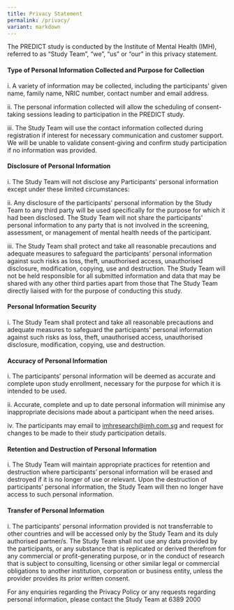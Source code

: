 ```yaml
---
title: Privacy Statement
permalink: /privacy/
variant: markdown
---
```

The PREDICT study is conducted by the Institute of Mental Health (IMH), referred to as “Study Team”, “we”, “us” or “our” in this privacy statement.

#### **Type of Personal Information Collected and Purpose for Collection**
    

i. A variety of information may be collected, including the participants' given name, family name, NRIC number, contact number and email address.

ii. The personal information collected will allow the scheduling of consent-taking sessions leading to participation in the PREDICT study.

iii. The Study Team will use the contact information collected during registration if interest for necessary communication and customer support. We will be unable to validate consent-giving and confirm study participation if no information was provided.

#### **Disclosure of Personal Information**
    

i. The Study Team will not disclose any Participants' personal information except under these limited circumstances:

ii. Any disclosure of the participants' personal information by the Study Team to any third party will be used specifically for the purpose for which it had been disclosed. The Study Team will not share the participants' personal information to any party that is not involved in the screening, assessment, or management of mental health needs of the participant.

iii. The Study Team shall protect and take all reasonable precautions and adequate measures to safeguard the participants’ personal information against such risks as loss, theft, unauthorised access, unauthorised disclosure, modification, copying, use and destruction. The Study Team will not be held responsible for all submitted information and data that may be shared with any other third parties apart from those that The Study Team directly liaised with for the purpose of conducting this study.

#### **Personal Information Security**
    

i. The Study Team shall protect and take all reasonable precautions and adequate measures to safeguard the participants' personal information against such risks as loss, theft, unauthorised access, unauthorised disclosure, modification, copying, use and destruction.


#### **Accuracy of Personal Information**
    

i. The participants’ personal information will be deemed as accurate and complete upon study enrollment, necessary for the purpose for which it is intended to be used.

ii. Accurate, complete and up to date personal information will minimise any inappropriate decisions made about a participant when the need arises.

iv. The participants may email to imhresearch@imh.com.sg and request for changes to be made to their study participation details.

#### **Retention and Destruction of Personal Information**
    

i. The Study Team will maintain appropriate practices for retention and destruction where participants’ personal information will be erased and destroyed if it is no longer of use or relevant. Upon the destruction of participants’ personal information, the Study Team will then no longer have access to such personal information.

#### **Transfer of Personal Information**
    

i. The participants’ personal information provided is not transferrable to other countries and will be accessed only by the Study Team and its duly authorised partner/s. The Study Team shall not use any data provided by the participants, or any substance that is replicated or derived therefrom for any commercial or profit-generating purpose, or in the conduct of research that is subject to consulting, licensing or other similar legal or commercial obligations to another institution, corporation or business entity, unless the provider provides its prior written consent.

For any enquiries regarding the Privacy Policy or any requests regarding personal information, please contact the Study Team at 6389 2000